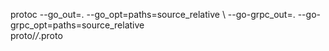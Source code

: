 protoc --go_out=. --go_opt=paths=source_relative \    --go-grpc_out=. --go-grpc_opt=paths=source_relative \
    proto/*/*.proto